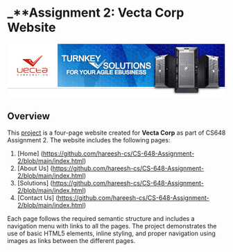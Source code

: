 # _**Assignment 2: Vecta Corp Website
![Logo](https://github.com/hareesh-cs/CS-648-Assignment-2/blob/main/images/header.gif?raw=true)
## Overview
This [project](https://github.com/hareesh-cs/CS-648-Assignment-2) is a four-page website created for **Vecta Corp** as part of CS648 Assignment 2. The website includes the following pages:

1. [Home] (https://github.com/hareesh-cs/CS-648-Assignment-2/blob/main/index.html)
2. [About Us] (https://github.com/hareesh-cs/CS-648-Assignment-2/blob/main/index.html)
3. [Solutions] (https://github.com/hareesh-cs/CS-648-Assignment-2/blob/main/index.html)
4. [Contact Us] (https://github.com/hareesh-cs/CS-648-Assignment-2/blob/main/index.html)

Each page follows the required semantic structure and includes a navigation menu with links to all the pages. The project demonstrates the use of basic HTML5 elements, inline styling, and proper navigation using images as links between the different pages.